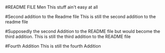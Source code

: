 #README FILE
Men
This stuff ain't easy at all

#Second addition to the Readme file
This is still the second addition to the readme file

#Supposedly the second Addition to the README file but would become the third addition.
This is still the third addition to the README file

#Fourth Addition
This is still the fourth Addition


